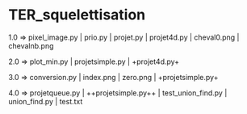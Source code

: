 # TER_squelettisation

1.0 => pixel_image.py | prio.py | projet.py | projet4d.py | cheval0.png | chevalnb.png

2.0 => plot_min.py | projetsimple.py | +projet4d.py+

3.0 => conversion.py | index.png | zero.png | +projetsimple.py+

4.0 => projetqueue.py | ++projetsimple.py++ | test_union_find.py | union_find.py | test.txt

